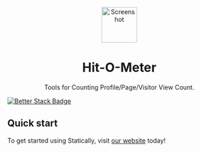 


<p align="center">
  <a href="https://hitometer.databytedigital.com/">
    <img src="https://databytedigital.com/image/logo.png" alt="Screenshot" height="80"/>
  </a>
</p>

<h1 align="center">Hit-O-Meter</h1>

<p align="center">Tools for Counting Profile/Page/Visitor View Count.</p>


 [![Better Stack Badge](https://uptime.betterstack.com/status-badges/v3/monitor/z42l.svg)](https://uptime.betterstack.com/?utm_source=status_badge)

##  Quick start

To get started using Statically, visit [our website](https://hitometer.databytedigital.com) today!


 <!-- php artisan make migration create_page_view_count_link_creation_table
 php artisan make:migration create_page_view_count_log_table
 https://laravel.com/docs/10.x/urls -->

